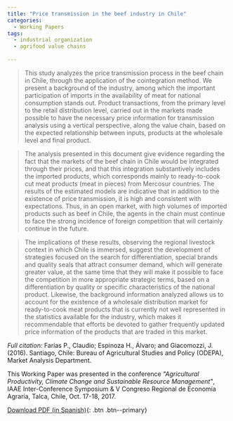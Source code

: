 ```yaml
---
title: "Price transmission in the beef industry in Chile"
categories:
  - Working Papers
tags:
  - industrial organization
  - agrifood value chains
  
---
```

> This study analyzes the price transmission process in the beef chain in Chile, through the application of the cointegration method. We present a background of the industry, among which the important participation of imports in the availability of meat for national consumption stands out. Product transactions, from the primary level to the retail distribution level, carried out in the markets made possible to have the necessary price information for transmission analysis using a vertical perspective, along the value chain, based on the expected relationship between inputs, products at the wholesale level and final product.

> The analysis presented in this document give evidence regarding the fact that the markets of the beef chain in Chile would be integrated through their prices, and that this integration substantively includes the imported products, which corresponds mainly to ready-to-cook cut meat products (meat in pieces) from Mercosur countries. The results of the estimated models are indicative that in addition to the existence of price transmission, it is high and consistent with expectations. Thus, in an open market, with high volumes of imported products such as beef in Chile, the agents in the chain must continue to face the strong incidence of foreign competition that will certainly continue in the future.

> The implications of these results, observing the regional livestock context in which Chile is immersed, suggest the development of strategies focused on the search for differentiation, special brands and quality seals that attract consumer demand, which will generate greater value, at the same time that they will make it possible to face the competition in more appropriate strategic terms, based on a differentiation by quality or specific characteristics of the national product. Likewise, the background information analyzed allows us to account for the existence of a wholesale distribution market for ready-to-cook meat products that is currently not well represented in the statistics available for the industry, which makes it recommendable that efforts be devoted to gather frequently updated price information of the products that are traded in this market.

*Full citation:* Farías P., Claudio; Espinoza H., Álvaro; and Giacomozzi, J. (2016). Santiago, Chile: Bureau of Agricultural Studies and Policy (ODEPA), Market Analysis Department.

This Working Paper was presented in the conference *"Agricultural Productivity, Climate Change and Sustainable Resource Management"*, IAAE Inter-Conference Symposium & V Congreso Regional de Economía Agraria, Talca, Chile, Oct. 17-18, 2017.

[Download PDF (in Spanish)](https://www.odepa.gob.cl/wp-content/uploads/2017/12/cadenaCarneBovina.pdf){: .btn .btn--primary}




